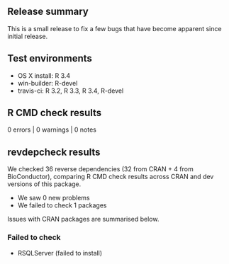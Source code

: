 ## Release summary

This is a small release to fix a few bugs that have become apparent since initial release.

## Test environments
* OS X install: R 3.4
* win-builder: R-devel
* travis-ci: R 3.2, R 3.3, R 3.4, R-devel

## R CMD check results

0 errors | 0 warnings | 0 notes

## revdepcheck results

We checked 36 reverse dependencies (32 from CRAN + 4 from BioConductor), comparing R CMD check results across CRAN and dev versions of this package.

 * We saw 0 new problems
 * We failed to check 1 packages

Issues with CRAN packages are summarised below.

### Failed to check

* RSQLServer (failed to install)
